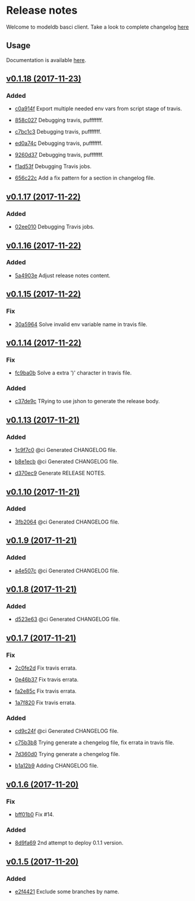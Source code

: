 # Release notes

Welcome to modeldb basci client. Take a look to complete changelog [here](CHANGELOG.md)

## Usage

Documentation is available [here](README.rst).

## [v0.1.18 (2017-11-23)](https://github.com/engapa/modeldb-basic/tree/v0.1.18)

### Added

* [c0a914f](https://github.com/engapa/modeldb-basic/commit/c0a914ff7ddc0461fe2244a9fcb1c2cd8c53b13a) Export multiple needed env vars from script stage of travis.

* [858c027](https://github.com/engapa/modeldb-basic/commit/858c0272fdb8d6f3df574ab312eda92416cd99de) Debugging travis, pufffffff.

* [c7bc1c3](https://github.com/engapa/modeldb-basic/commit/c7bc1c39d6baa43fb468976f7985bb105b2d704f) Debugging travis, pufffffff.

* [ed0a74c](https://github.com/engapa/modeldb-basic/commit/ed0a74c858f50b315b9fa37bdfd37b0fdef1ea9e) Debugging travis, pufffffff.

* [9260d37](https://github.com/engapa/modeldb-basic/commit/9260d37761d3dcbed0e85efc82bb1dd0a3f48cb1) Debugging travis, pufffffff.

* [f1ad53f](https://github.com/engapa/modeldb-basic/commit/f1ad53f96d799a5cb4aaf6457ffd009f9b299d71) Debugging Travis jobs.

* [656c22c](https://github.com/engapa/modeldb-basic/commit/656c22c7309efdff5da8dd2bbf5cea858e5cd027) Add a fix pattern for a section in changelog file.


## [v0.1.17 (2017-11-22)](https://github.com/engapa/modeldb-basic/tree/v0.1.17)

### Added

* [02ee010](https://github.com/engapa/modeldb-basic/commit/02ee0109611d0c11187c7f556a0a833f7bf201fc) Debugging Travis jobs.


## [v0.1.16 (2017-11-22)](https://github.com/engapa/modeldb-basic/tree/v0.1.16)

### Added

* [5a4903e](https://github.com/engapa/modeldb-basic/commit/5a4903e60145187034b276d2a967d52d49cdc709) Adjust release notes content.


## [v0.1.15 (2017-11-22)](https://github.com/engapa/modeldb-basic/tree/v0.1.15)

### Fix

* [30a5964](https://github.com/engapa/modeldb-basic/commit/30a59645d353b8989078fd4885911e9b4039fcd3) Solve invalid env variable name in travis file.


## [v0.1.14 (2017-11-22)](https://github.com/engapa/modeldb-basic/tree/v0.1.14)

### Fix

* [fc9ba0b](https://github.com/engapa/modeldb-basic/commit/fc9ba0b9bedf03cc44ce659ea0c5b29f7b877e19) Solve a extra ')' character in travis file.

### Added

* [c37de9c](https://github.com/engapa/modeldb-basic/commit/c37de9ce826020e6d7435c9ec1dde2a51304f684) TRying to use jshon to generate the release body.


## [v0.1.13 (2017-11-21)](https://github.com/engapa/modeldb-basic/tree/v0.1.13)

### Added

* [1c9f7c0](https://github.com/engapa/modeldb-basic/commit/1c9f7c0493e4d7324297835c602854e2ec85d37c) @ci Generated CHANGELOG file.

* [b8e1ecb](https://github.com/engapa/modeldb-basic/commit/b8e1ecbbac8930f17a140977d7738b93ec7a5a40) @ci Generated CHANGELOG file.

* [d370ec9](https://github.com/engapa/modeldb-basic/commit/d370ec9942084e115416ac5c95f2ca71b4ec641c) Generate RELEASE NOTES.


## [v0.1.10 (2017-11-21)](https://github.com/engapa/modeldb-basic/tree/v0.1.10)

### Added

* [3fb2064](https://github.com/engapa/modeldb-basic/commit/3fb2064881bdb535f0e49679851f742dff07e6f8) @ci Generated CHANGELOG file.


## [v0.1.9 (2017-11-21)](https://github.com/engapa/modeldb-basic/tree/v0.1.9)

### Added

* [a4e507c](https://github.com/engapa/modeldb-basic/commit/a4e507c558f893fff3b4c42ed61b0025012a113c) @ci Generated CHANGELOG file.


## [v0.1.8 (2017-11-21)](https://github.com/engapa/modeldb-basic/tree/v0.1.8)

### Added

* [d523e63](https://github.com/engapa/modeldb-basic/commit/d523e63db0ac487d769def75300aafd078eebbe6) @ci Generated CHANGELOG file.


## [v0.1.7 (2017-11-21)](https://github.com/engapa/modeldb-basic/tree/v0.1.7)

### Fix

* [2c0fe2d](https://github.com/engapa/modeldb-basic/commit/2c0fe2d956091ab82757571b81453753d467ede9) Fix travis errata.

* [0e46b37](https://github.com/engapa/modeldb-basic/commit/0e46b37b7e51cdc44b7e26c6d5f594887fdd2a92) Fix travis errata.

* [fa2e85c](https://github.com/engapa/modeldb-basic/commit/fa2e85caf8aa61a42ae0dffa29607f5ad1789f52) Fix travis errata.

* [1a7f820](https://github.com/engapa/modeldb-basic/commit/1a7f82019b9f33800346d89e9dc9fd7f5ddf9595) Fix travis errata.

### Added

* [cd9c24f](https://github.com/engapa/modeldb-basic/commit/cd9c24f9c12b1759232df1e9962ffc7b09ce9b2d) @ci Generated CHANGELOG file.

* [c75b3b8](https://github.com/engapa/modeldb-basic/commit/c75b3b88bd11a178c7f14e0b69c1335e0cc1706f) Trying generate a chengelog file, fix errata in travis file.

* [7d360d0](https://github.com/engapa/modeldb-basic/commit/7d360d07450e74b67f46b4ad6379224b625b732c) Trying generate a chengelog file.

* [b1a12b9](https://github.com/engapa/modeldb-basic/commit/b1a12b9a59df9fece184bf78c03f8bc683030c62) Adding CHANGELOG file.


## [v0.1.6 (2017-11-20)](https://github.com/engapa/modeldb-basic/tree/v0.1.6)

### Fix

* [bff01b0](https://github.com/engapa/modeldb-basic/commit/bff01b0fc9e0e72b7c91c51543d8499fe7a3483d) Fix #14.

### Added

* [8d9fa69](https://github.com/engapa/modeldb-basic/commit/8d9fa694ab23751a30837f12c1e8ae33e5e7ea5c) 2nd attempt to deploy 0.1.1 version.


## [v0.1.5 (2017-11-20)](https://github.com/engapa/modeldb-basic/tree/v0.1.5)

### Added

* [e2f4421](https://github.com/engapa/modeldb-basic/commit/e2f44216aa322f4ffc117075090be85862c4c52b) Exclude some branches by name.


